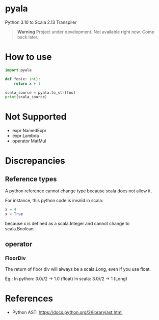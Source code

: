 # pyala
Python 3.10 to Scala 2.13 Transpiler

> **Warning**
> Project under development. Not available right now. Come back later.

# How to use

```python
import pyala

def foo(x: int):
    return x + 1

scala_source = pyala.to_str(foo)
print(scala_source)
```

# Not Supported

* expr NamedExpr
* expr Lambda
* operator MatMul

# Discrepancies

## Reference types

A python reference cannot change type because scala does not allow it.

For instance, this python code is invalid in scala:
```python
x = 4
x = True
```
because x is defined as a scala.Integer and cannot change to scala.Boolean.

## operator

### FloorDiv

The return of floor div will always be a scala.Long, even if you use float.

Eg.:
In python: 3.0//2 -> 1.0 (float)
In scala: 3.0//2 -> 1 (Long)

# References

* Python AST: https://docs.python.org/3/library/ast.html

